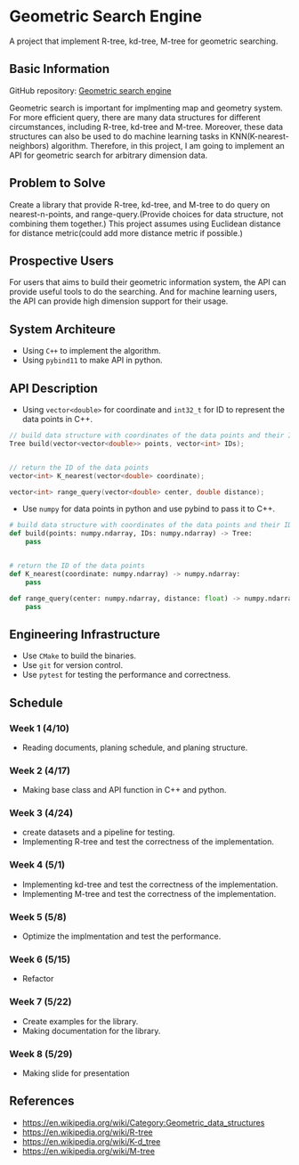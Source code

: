 # Geometric Search Engine

A project that implement R-tree, kd-tree, M-tree for geometric searching.

## Basic Information
GitHub repository: [Geometric search engine](https://github.com/mmi366127/Geometric-Search-Engine)

Geometric search is important for implmenting map and geometry system. For more efficient query, there are many data structures for different circumstances, including R-tree, kd-tree and M-tree. Moreover, these data structures can also be used to do machine learning tasks in KNN(K-nearest-neighbors) algorithm. Therefore, in this project, I am going to implement an API for geometric search for arbitrary dimension data. 

## Problem to Solve

Create a library that provide R-tree, kd-tree, and M-tree to do query on nearest-n-points, and range-query.(Provide choices for data structure, not combining them together.) This project assumes using Euclidean distance for distance metric(could add more distance metric if possible.)

## Prospective Users

For users that aims to build their geometric information system, the API can provide useful tools to do the searching. And for machine learning users, the API can provide high dimension support for their usage.

## System Architeure

- Using ``C++`` to implement the algorithm.
- Using ``pybind11`` to make API in python.


## API Description

- Using ``vector<double>`` for coordinate and ``int32_t`` for ID to represent the data points in C++.

````c++
// build data structure with coordinates of the data points and their IDs.
Tree build(vector<vector<double>> points, vector<int> IDs);


// return the ID of the data points
vector<int> K_nearest(vector<double> coordinate);

vector<int> range_query(vector<double> center, double distance);

````
- Use ``numpy`` for data points in python and use pybind to pass it to C++.

````python
# build data structure with coordinates of the data points and their IDs.
def build(points: numpy.ndarray, IDs: numpy.ndarray) -> Tree:
    pass


# return the ID of the data points
def K_nearest(coordinate: numpy.ndarray) -> numpy.ndarray:
    pass

def range_query(center: numpy.ndarray, distance: float) -> numpy.ndarray:
    pass

````

## Engineering Infrastructure

- Use ``CMake`` to build the binaries.
- Use ``git`` for version control.
- Use ``pytest`` for testing the performance and correctness.

## Schedule



### Week 1 (4/10)
- Reading documents, planing schedule, and planing structure.

### Week 2 (4/17)

- Making base class and API function in C++ and python.

### Week 3 (4/24)

- create datasets and a pipeline for testing.
- Implementing R-tree and test the correctness of the implementation.

### Week 4 (5/1)

- Implementing kd-tree and test the correctness of the implementation.
- Implementing M-tree and test the correctness of the implementation.

### Week 5 (5/8)

- Optimize the implmentation and test the performance.

### Week 6 (5/15)
- Refactor

### Week 7 (5/22)

- Create examples for the library.
- Making documentation for the library.


### Week 8 (5/29)
- Making slide for presentation 

## References

- https://en.wikipedia.org/wiki/Category:Geometric_data_structures
- https://en.wikipedia.org/wiki/R-tree
- https://en.wikipedia.org/wiki/K-d_tree
- https://en.wikipedia.org/wiki/M-tree



